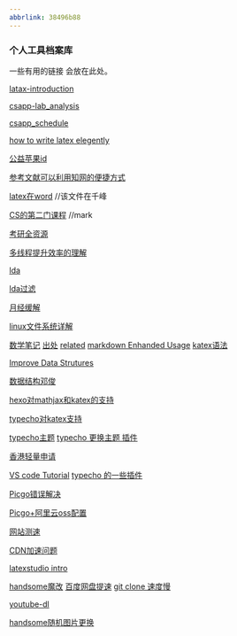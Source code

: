 ```yaml
---
abbrlink: 38496b88
---
```

### 个人工具档案库
一些有用的链接 会放在此处。

[latax-introduction](https://liam.page/2014/09/08/latex-introduction/)

[csapp-lab_analysis](https://wdxtub.com/csapp/thick-csapp-lab-1/2016/04/16/)

[csapp_schedule](https://www.cs.cmu.edu/~213/schedule.html)

[how to write latex elegently](www.latexlive.com)

[公益苹果id](https://www.duangvps.com/%E5%85%AC%E7%9B%8A%E8%8B%B9%E6%9E%9C%E7%BE%8E%E5%8C%BAid)

[参考文献可以利用知网的便捷方式]()

[latex在word](http://www.yuerya.me/post/aurora-%7C-latex-in-word)
//该文件在千峰


[CS的第二门课程](https://missing.csail.mit.edu/)
//mark

[考研全资源](http://qzbltushu.ys168.com/)

[多线程提升效率的理解](https://blog.csdn.net/jia416644/article/details/77367470)

[lda](https://radimrehurek.com/gensim/wiki.html#latent-dirichlet-allocation)

[lda过滤](https://www.zhihu.com/question/30013084)

[月经缓解](https://www.yinxiang.com/everhub/note/d2844e9c-6751-415a-9387-515c6aa7ff52)

[linux文件系统详解](https://juejin.im/post/6844903668504854535)

[数学笔记](https://zhuanlan.zhihu.com/p/61036165)
[出处](https://castel.dev/post/lecture-notes-1/)
[related](https://blog.csdn.net/woshizhu67/article/details/93225599)
[markdown Enhanded Usage](https://shd101wyy.github.io/markdown-preview-enhanced/#/zh-cn/usages)
[katex语法](https://katex.org/docs/supported.html)

[Improve Data Strutures](http://zh.lucida.me/blog/on-learning-algorithms/)

[数据结构邓俊](https://dsa.cs.tsinghua.edu.cn/~deng/ds/mooc/)

[hexo对mathjax和katex的支持](https://roro4ever.github.io/2019/12/01/hexo-Next%E4%B8%BB%E9%A2%98%E6%B8%B2%E6%9F%93-latex-%E5%85%AC%E5%BC%8F%E7%9A%84%E9%85%8D%E7%BD%AE%E6%96%B9%E6%B3%95/hexo-next%E4%B8%BB%E9%A2%98%E6%B8%B2%E6%9F%93-latex-%E5%85%AC%E5%BC%8F%E7%9A%84%E9%85%8D%E7%BD%AE%E6%96%B9%E6%B3%95/)

[typecho对katex支持](https://blog.zyuzhi.me/2018/01/27/MarkdownKatex-For-Typecho.html)

[typecho主题](https://typecho.me/)
[typecho 更换主题 插件](https://www.boke8.net/typecho-themes-plugins-install.html)

[香港轻量申请](https://www.tengxunyunyhw.com/lighthouse-hk-singapore-apply.html)

[VS code Tutorial](https://vscode.cool/)
[typecho 的一些插件](http://docs.typecho.org/plugins)

[Picgo错误解决](https://gitee.com/mirrors/PicGo/blob/master/FAQ.md)

[Picgo+阿里云oss配置](https://zhuanlan.zhihu.com/p/104152479)

[网站测速](https://putong.one/speed-test.html)

[CDN加速问题](https://www.wpzhiku.com/wordpress-wang-zhan-shi-yong-cloudflare-hou-ti-shi-jiang-nin-chong-ding-xiang-de-ci-shu-guo-duo-de-yuan-yin-ji-jie-jue-ban-fa/)

[latexstudio intro](https://www.jianshu.com/p/3e842d67ada2)

[handsome魔改](www.feiyubk.com)
[百度网盘提速](https://www.feiyubk.com/archives/21.html)
[git clone 速度慢](https://www.feiyubk.com/archives/17.html)

[youtube-dl](https://www.zcfy.cc/article/how-to-download-videos-using-youtube-dl-in-linux)

[handsome随机图片更换](https://www.codenong.com/cs106959084/)
